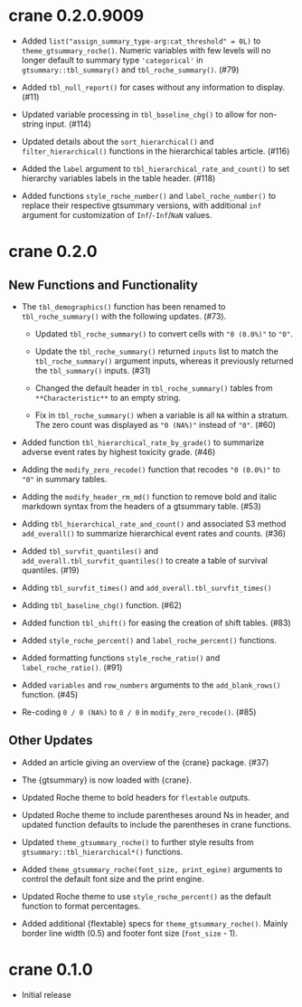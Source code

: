 # crane 0.2.0.9009

* Added `list("assign_summary_type-arg:cat_threshold" = 0L)` to `theme_gtsummary_roche()`. Numeric variables with few levels will no longer default to summary type `'categorical'` in `gtsummary::tbl_summary()` and `tbl_roche_summary()`. (#79)

* Added `tbl_null_report()` for cases without any information to display. (#11)

* Updated variable processing in `tbl_baseline_chg()` to allow for non-string input. (#114)

* Updated details about the `sort_hierarchical()` and `filter_hierarchical()` functions in the hierarchical tables article. (#116)

* Added the `label` argument to `tbl_hierarchical_rate_and_count()` to set hierarchy variables labels in the table header. (#118)

* Added functions `style_roche_number()` and `label_roche_number()` to replace their respective gtsummary versions, with additional `inf` argument for customization of `Inf`/`-Inf`/`NaN` values.

# crane 0.2.0

## New Functions and Functionality

* The `tbl_demographics()` function has been renamed to `tbl_roche_summary()` with the following updates. (#73).

  * Updated `tbl_roche_summary()` to convert cells with `"0 (0.0%)"` to `"0"`.
  
  * Update the `tbl_roche_summary()` returned `inputs` list to match the `tbl_roche_summary()` argument inputs, whereas it previously returned the `tbl_summary()` inputs. (#31)
  
  * Changed the default header in `tbl_roche_summary()` tables from `**Characteristic**` to an empty string.
  
  * Fix in `tbl_roche_summary()` when a variable is all `NA` within a stratum. The zero count was displayed as `"0 (NA%)"` instead of `"0"`. (#60)

* Added function `tbl_hierarchical_rate_by_grade()` to summarize adverse event rates by highest toxicity grade. (#46)

* Adding the `modify_zero_recode()` function that recodes `"0 (0.0%)"` to `"0"` in summary tables.

* Adding the `modify_header_rm_md()` function to remove bold and italic markdown syntax from the headers of a gtsummary table. (#53)

* Adding `tbl_hierarchical_rate_and_count()` and associated S3 method `add_overall()` to summarize hierarchical event rates and counts. (#36)

* Added `tbl_survfit_quantiles()` and `add_overall.tbl_survfit_quantiles()` to create a table of survival quantiles. (#19)

* Adding `tbl_survfit_times()` and `add_overall.tbl_survfit_times()`

* Adding `tbl_baseline_chg()` function. (#62)

* Added function `tbl_shift()` for easing the creation of shift tables. (#83)

* Added `style_roche_percent()` and `label_roche_percent()` functions.

* Added formatting functions `style_roche_ratio()` and `label_roche_ratio()`. (#91)

* Added `variables` and `row_numbers` arguments to the `add_blank_rows()` function. (#45)

* Re-coding `0 / 0 (NA%)` to `0 / 0` in `modify_zero_recode()`. (#85)

## Other Updates

* Added an article giving an overview of the {crane} package. (#37)

* The {gtsummary} is now loaded with {crane}.

* Updated Roche theme to bold headers for `flextable` outputs.

* Updated Roche theme to include parentheses around Ns in header, and updated function defaults to include the parentheses in crane functions.

* Updated `theme_gtsummary_roche()` to further style results from `gtsummary::tbl_hierarchical*()` functions.

* Added `theme_gtsummary_roche(font_size, print_egine)` arguments to control the default font size and the print engine.

* Updated Roche theme to use `style_roche_percent()` as the default function to format percentages.

* Added additional {flextable} specs for `theme_gtsummary_roche()`. Mainly border line width (0.5) and footer font size (`font_size` - 1).

# crane 0.1.0

* Initial release
